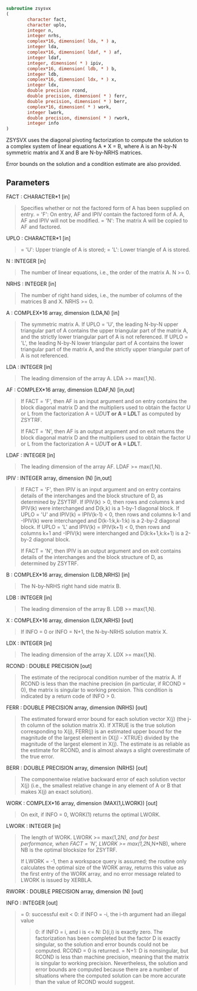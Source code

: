 ```fortran
subroutine zsysvx
(
        character fact,
        character uplo,
        integer n,
        integer nrhs,
        complex*16, dimension( lda, * ) a,
        integer lda,
        complex*16, dimension( ldaf, * ) af,
        integer ldaf,
        integer, dimension( * ) ipiv,
        complex*16, dimension( ldb, * ) b,
        integer ldb,
        complex*16, dimension( ldx, * ) x,
        integer ldx,
        double precision rcond,
        double precision, dimension( * ) ferr,
        double precision, dimension( * ) berr,
        complex*16, dimension( * ) work,
        integer lwork,
        double precision, dimension( * ) rwork,
        integer info
)
```

ZSYSVX uses the diagonal pivoting factorization to compute the
solution to a complex system of linear equations A * X = B,
where A is an N-by-N symmetric matrix and X and B are N-by-NRHS
matrices.

Error bounds on the solution and a condition estimate are also
provided.

## Parameters
FACT : CHARACTER*1 [in]
> Specifies whether or not the factored form of A has been
> supplied on entry.
> = 'F':  On entry, AF and IPIV contain the factored form
> of A.  A, AF and IPIV will not be modified.
> = 'N':  The matrix A will be copied to AF and factored.

UPLO : CHARACTER*1 [in]
> = 'U':  Upper triangle of A is stored;
> = 'L':  Lower triangle of A is stored.

N : INTEGER [in]
> The number of linear equations, i.e., the order of the
> matrix A.  N >= 0.

NRHS : INTEGER [in]
> The number of right hand sides, i.e., the number of columns
> of the matrices B and X.  NRHS >= 0.

A : COMPLEX*16 array, dimension (LDA,N) [in]
> The symmetric matrix A.  If UPLO = 'U', the leading N-by-N
> upper triangular part of A contains the upper triangular part
> of the matrix A, and the strictly lower triangular part of A
> is not referenced.  If UPLO = 'L', the leading N-by-N lower
> triangular part of A contains the lower triangular part of
> the matrix A, and the strictly upper triangular part of A is
> not referenced.

LDA : INTEGER [in]
> The leading dimension of the array A.  LDA >= max(1,N).

AF : COMPLEX*16 array, dimension (LDAF,N) [in,out]
> If FACT = 'F', then AF is an input argument and on entry
> contains the block diagonal matrix D and the multipliers used
> to obtain the factor U or L from the factorization
> A = U*D*U**T or A = L*D*L**T as computed by ZSYTRF.
> 
> If FACT = 'N', then AF is an output argument and on exit
> returns the block diagonal matrix D and the multipliers used
> to obtain the factor U or L from the factorization
> A = U*D*U**T or A = L*D*L**T.

LDAF : INTEGER [in]
> The leading dimension of the array AF.  LDAF >= max(1,N).

IPIV : INTEGER array, dimension (N) [in,out]
> If FACT = 'F', then IPIV is an input argument and on entry
> contains details of the interchanges and the block structure
> of D, as determined by ZSYTRF.
> If IPIV(k) > 0, then rows and columns k and IPIV(k) were
> interchanged and D(k,k) is a 1-by-1 diagonal block.
> If UPLO = 'U' and IPIV(k) = IPIV(k-1) < 0, then rows and
> columns k-1 and -IPIV(k) were interchanged and D(k-1:k,k-1:k)
> is a 2-by-2 diagonal block.  If UPLO = 'L' and IPIV(k) =
> IPIV(k+1) < 0, then rows and columns k+1 and -IPIV(k) were
> interchanged and D(k:k+1,k:k+1) is a 2-by-2 diagonal block.
> 
> If FACT = 'N', then IPIV is an output argument and on exit
> contains details of the interchanges and the block structure
> of D, as determined by ZSYTRF.

B : COMPLEX*16 array, dimension (LDB,NRHS) [in]
> The N-by-NRHS right hand side matrix B.

LDB : INTEGER [in]
> The leading dimension of the array B.  LDB >= max(1,N).

X : COMPLEX*16 array, dimension (LDX,NRHS) [out]
> If INFO = 0 or INFO = N+1, the N-by-NRHS solution matrix X.

LDX : INTEGER [in]
> The leading dimension of the array X.  LDX >= max(1,N).

RCOND : DOUBLE PRECISION [out]
> The estimate of the reciprocal condition number of the matrix
> A.  If RCOND is less than the machine precision (in
> particular, if RCOND = 0), the matrix is singular to working
> precision.  This condition is indicated by a return code of
> INFO > 0.

FERR : DOUBLE PRECISION array, dimension (NRHS) [out]
> The estimated forward error bound for each solution vector
> X(j) (the j-th column of the solution matrix X).
> If XTRUE is the true solution corresponding to X(j), FERR(j)
> is an estimated upper bound for the magnitude of the largest
> element in (X(j) - XTRUE) divided by the magnitude of the
> largest element in X(j).  The estimate is as reliable as
> the estimate for RCOND, and is almost always a slight
> overestimate of the true error.

BERR : DOUBLE PRECISION array, dimension (NRHS) [out]
> The componentwise relative backward error of each solution
> vector X(j) (i.e., the smallest relative change in
> any element of A or B that makes X(j) an exact solution).

WORK : COMPLEX*16 array, dimension (MAX(1,LWORK)) [out]
> On exit, if INFO = 0, WORK(1) returns the optimal LWORK.

LWORK : INTEGER [in]
> The length of WORK.  LWORK >= max(1,2*N), and for best
> performance, when FACT = 'N', LWORK >= max(1,2*N,N*NB), where
> NB is the optimal blocksize for ZSYTRF.
> 
> If LWORK = -1, then a workspace query is assumed; the routine
> only calculates the optimal size of the WORK array, returns
> this value as the first entry of the WORK array, and no error
> message related to LWORK is issued by XERBLA.

RWORK : DOUBLE PRECISION array, dimension (N) [out]

INFO : INTEGER [out]
> = 0: successful exit
> < 0: if INFO = -i, the i-th argument had an illegal value
> > 0: if INFO = i, and i is
> <= N:  D(i,i) is exactly zero.  The factorization
> has been completed but the factor D is exactly
> singular, so the solution and error bounds could
> not be computed. RCOND = 0 is returned.
> = N+1: D is nonsingular, but RCOND is less than machine
> precision, meaning that the matrix is singular
> to working precision.  Nevertheless, the
> solution and error bounds are computed because
> there are a number of situations where the
> computed solution can be more accurate than the
> value of RCOND would suggest.
